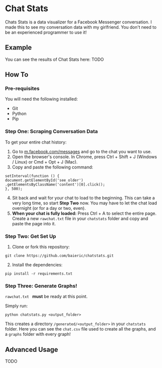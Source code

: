 # Chat Stats

Chats Stats is a data visualizer for a Facebook Messenger conversation. I made this to see my conversation data with my girlfriend. You don't need to be an experienced programmer to use it!

## Example

You can see the results of Chat Stats here: TODO

## How To

### Pre-requisites

You will need the following installed:

* Git
* Python
* Pip

### Step One: Scraping Conversation Data

To get your entire chat history:

1. Go to [m.facebook.com/messages](m.facebook.com/messages) and go to the chat you want to use.
2. Open the browser's console. In Chrome, press Ctrl + Shift + J (Windows / Linux) or Cmd + Opt + J (Mac).
3. Copy and paste the following command:
```
setInterval(function () {
document.getElementById('see_older')
.getElementsByClassName('content')[0].click();
}, 500);
```
4. Sit back and wait for your chat to load to the beginning. This can take a very long time, so start **Step Two** now. You may have to let the chat load overnight (or for a day or two, even).
5. **When your chat is fully loaded:** Press Ctrl + A to select the entire page. Create a new `rawchat.txt` file in your `chatstats` folder and copy and paste the page into it.

### Step Two: Get Set Up

1. Clone or fork this repository:
```
git clone https://github.com/baieric/chatstats.git
```
2. Install the dependencies:
```
pip install -r requirements.txt
```

### Step Three: Generate Graphs!

`rawchat.txt ` **must** be ready at this point.

Simply run:
```
python chatstats.py <output_folder>
```
This creates a directory `/generated/<output_folder>` in your `chatstats` folder. Here you can see the `chat.csv` file used to create all the graphs, and a `graphs` folder with every graph!

## Advanced Usage

TODO

